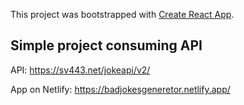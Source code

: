 This project was bootstrapped with [Create React App](https://github.com/facebook/create-react-app).

## Simple project consuming API
API: https://sv443.net/jokeapi/v2/

App on Netlify: https://badjokesgeneretor.netlify.app/
